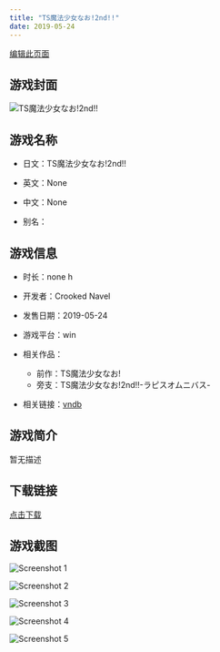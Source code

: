 ```yaml
---
title: "TS魔法少女なお!2nd!!"
date: 2019-05-24
---
```

[编辑此页面](https://github.com/ACG-3/ADV3-source/blob/main/source/_posts/games/TS%E9%AD%94%E6%B3%95%E5%B0%91%E5%A5%B3%E3%81%AA%E3%81%8A%212nd%21%21.md)

## 游戏封面

![TS魔法少女なお!2nd!!](https%3A//pan.timero.xyz/onedrive/img_lib_001/TS%E9%AD%94%E6%B3%95%E5%B0%91%E5%A5%B3%E3%81%AA%E3%81%8A%212nd%21%21_cover.avif)


## 游戏名称

- 日文：TS魔法少女なお!2nd!!
- 英文：None
- 中文：None

- 别名：


## 游戏信息

- 时长：none h
- 开发者：Crooked Navel
- 发售日期：2019-05-24
- 游戏平台：win
- 相关作品：
   - 前作：TS魔法少女なお!
   - 旁支：TS魔法少女なお!2nd!!-ラピスオムニバス-

- 相关链接：[vndb](https://vndb.org/v25820)


## 游戏简介

暂无描述


## 下载链接

[点击下载](https://pan.timero.xyz/onedrive/adv_lib_001/TS%E9%AD%94%E6%B3%95%E5%B0%91%E5%A5%B3%E3%81%AA%E3%81%8A%212nd%21%21)


## 游戏截图


![Screenshot 1](https%3A//pan.timero.xyz/onedrive/img_lib_001/TS%E9%AD%94%E6%B3%95%E5%B0%91%E5%A5%B3%E3%81%AA%E3%81%8A%212nd%21%21_Screenshot_1.avif)

![Screenshot 2](https%3A//pan.timero.xyz/onedrive/img_lib_001/TS%E9%AD%94%E6%B3%95%E5%B0%91%E5%A5%B3%E3%81%AA%E3%81%8A%212nd%21%21_Screenshot_2.avif)

![Screenshot 3](https%3A//pan.timero.xyz/onedrive/img_lib_001/TS%E9%AD%94%E6%B3%95%E5%B0%91%E5%A5%B3%E3%81%AA%E3%81%8A%212nd%21%21_Screenshot_3.avif)

![Screenshot 4](https%3A//pan.timero.xyz/onedrive/img_lib_001/TS%E9%AD%94%E6%B3%95%E5%B0%91%E5%A5%B3%E3%81%AA%E3%81%8A%212nd%21%21_Screenshot_4.avif)

![Screenshot 5](https%3A//pan.timero.xyz/onedrive/img_lib_001/TS%E9%AD%94%E6%B3%95%E5%B0%91%E5%A5%B3%E3%81%AA%E3%81%8A%212nd%21%21_Screenshot_5.avif)

